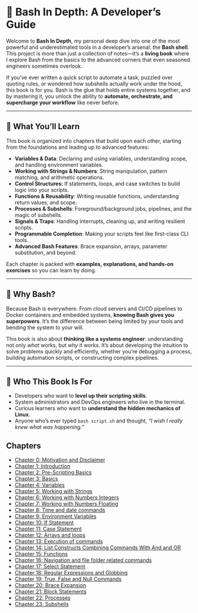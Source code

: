 # 🐚 Bash In Depth: A Developer’s Guide  

Welcome to **Bash In Depth**, my personal deep dive into one of the most powerful and underestimated tools in a developer’s arsenal: the **Bash shell**. This project is more than just a collection of notes—it’s a **living book** where I explore Bash from the basics to the advanced corners that even seasoned engineers sometimes overlook.  

If you’ve ever written a quick script to automate a task, puzzled over quoting rules, or wondered how subshells actually work under the hood, this book is for you. Bash is the glue that holds entire systems together, and by mastering it, you unlock the ability to **automate, orchestrate, and supercharge your workflow** like never before.  

---

## 📖 What You’ll Learn  

This book is organized into chapters that build upon each other, starting from the foundations and leading up to advanced features:  

- **Variables & Data**: Declaring and using variables, understanding scope, and handling environment variables.  
- **Working with Strings & Numbers**: String manipulation, pattern matching, and arithmetic operations.  
- **Control Structures**: If statements, loops, and case switches to build logic into your scripts.  
- **Functions & Reusability**: Writing reusable functions, understanding return values, and scope.  
- **Processes & Subshells**: Foreground/background jobs, pipelines, and the magic of subshells.  
- **Signals & Traps**: Handling interrupts, cleaning up, and writing resilient scripts.  
- **Programmable Completion**: Making your scripts feel like first-class CLI tools.  
- **Advanced Bash Features**: Brace expansion, arrays, parameter substitution, and beyond.  

Each chapter is packed with **examples, explanations, and hands-on exercises** so you can learn by doing.  

---

## 🚀 Why Bash?  

Because Bash is everywhere. From cloud servers and CI/CD pipelines to Docker containers and embedded systems, **knowing Bash gives you superpowers**. It’s the difference between being limited by your tools and bending the system to your will.  

This book is also about **thinking like a systems engineer**: understanding not only *what* works, but *why* it works. It’s about developing the intuition to solve problems quickly and efficiently, whether you’re debugging a process, building automation scripts, or constructing complex pipelines.  

---

## 🎯 Who This Book Is For  

- Developers who want to **level up their scripting skills**.  
- System administrators and DevOps engineers who live in the terminal.  
- Curious learners who want to **understand the hidden mechanics of Linux**.  
- Anyone who’s ever typed `bash script.sh` and thought, *“I wish I really knew what was happening.”*  

## Chapters

* [Chapter 0: Motivation and Disclaimer](./0000-Motivation-and-Disclaimer.md)
* [Chapter 1: Introduction](./0001-Introduction.md)
* [Chapter 2: Pre-Scripting Basics](./0002-Pre-Scripting-Basics.md)
* [Chapter 3: Basics](./0003-Basics.md)
* [Chapter 4: Variables](./0004-Variables.md)
* [Chapter 5: Working with Strings](./0005-Working-with-Strings.md)
* [Chapter 6: Working with Numbers Integers](./0006-Working-with-Numbers-Integers.md)
* [Chapter 7: Working with Numbers Floating](./0007-Working-with-Numbers-Floating.md)
* [Chapter 8: Time and date commands](./0008-Time-and-date-commands.md)
* [Chapter 9: Environment Variables](./0009-Environment-Variables.md)
* [Chapter 10: If Statement](./0010-If-statement.md)
* [Chapter 11: Case Statement](./0011-Case-Statement.md)
* [Chapter 12: Arrays and loops](./0012-Arrays-and-loops.md)
* [Chapter 13: Execution of commands](./0013-Execution-of-commands.md)
* [Chapter 14: List Constructs Combining Commands With And and OR](./0014-List-Constructs-Combining-Commands-With-And-and-OR.md)
* [Chapter 15: Functions](./0015-Functions.md)
* [Chapter 16: Navigation and file folder related commands](./0016-Navigation-and-file-folder-related-commands.md)
* [Chapter 17: Select Statement](./0017-Select-Statement.md)
* [Chapter 18: Regular Expressions and Globbing](./0018-Regular-Expressions-and-Globbing.md)
* [Chapter 19: True, False and Null Commands](./0019-True-False-and-Null-Commands.md)
* [Chapter 20: Brace Expansion](./0020-Brace-Expansion.md)
* [Chapter 21: Block Statements](./0021-Block-Statements.md)
* [Chapter 22: Processes](./0022-Processes.md)
* [Chapter 23: Subshells](./0023-Subshells.md)
